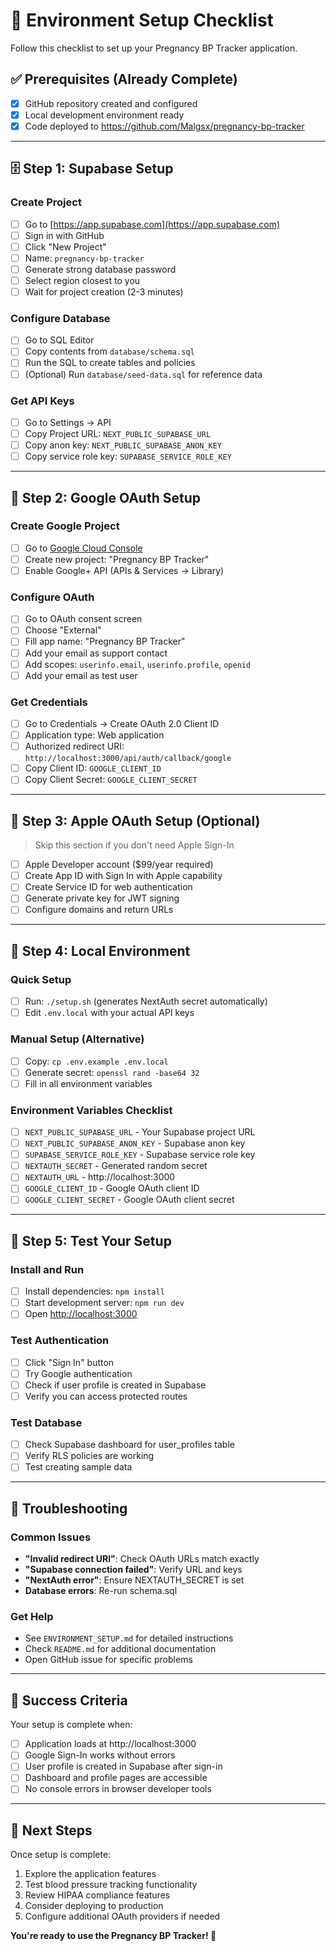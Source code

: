 # 🔧 Environment Setup Checklist

Follow this checklist to set up your Pregnancy BP Tracker application.

## ✅ Prerequisites (Already Complete)
- [x] GitHub repository created and configured
- [x] Local development environment ready
- [x] Code deployed to https://github.com/Malgsx/pregnancy-bp-tracker

---

## 🗄️ Step 1: Supabase Setup

### Create Project
- [ ] Go to [https://app.supabase.com](https://app.supabase.com)
- [ ] Sign in with GitHub
- [ ] Click "New Project"
- [ ] Name: `pregnancy-bp-tracker`
- [ ] Generate strong database password
- [ ] Select region closest to you
- [ ] Wait for project creation (2-3 minutes)

### Configure Database
- [ ] Go to SQL Editor
- [ ] Copy contents from `database/schema.sql`
- [ ] Run the SQL to create tables and policies
- [ ] (Optional) Run `database/seed-data.sql` for reference data

### Get API Keys
- [ ] Go to Settings → API
- [ ] Copy Project URL: `NEXT_PUBLIC_SUPABASE_URL`
- [ ] Copy anon key: `NEXT_PUBLIC_SUPABASE_ANON_KEY`
- [ ] Copy service role key: `SUPABASE_SERVICE_ROLE_KEY`

---

## 🔐 Step 2: Google OAuth Setup

### Create Google Project
- [ ] Go to [Google Cloud Console](https://console.cloud.google.com)
- [ ] Create new project: "Pregnancy BP Tracker"
- [ ] Enable Google+ API (APIs & Services → Library)

### Configure OAuth
- [ ] Go to OAuth consent screen
- [ ] Choose "External"
- [ ] Fill app name: "Pregnancy BP Tracker"
- [ ] Add your email as support contact
- [ ] Add scopes: `userinfo.email`, `userinfo.profile`, `openid`
- [ ] Add your email as test user

### Get Credentials
- [ ] Go to Credentials → Create OAuth 2.0 Client ID
- [ ] Application type: Web application
- [ ] Authorized redirect URI: `http://localhost:3000/api/auth/callback/google`
- [ ] Copy Client ID: `GOOGLE_CLIENT_ID`
- [ ] Copy Client Secret: `GOOGLE_CLIENT_SECRET`

---

## 🍎 Step 3: Apple OAuth Setup (Optional)

> Skip this section if you don't need Apple Sign-In

- [ ] Apple Developer account ($99/year required)
- [ ] Create App ID with Sign In with Apple capability
- [ ] Create Service ID for web authentication
- [ ] Generate private key for JWT signing
- [ ] Configure domains and return URLs

---

## 🔧 Step 4: Local Environment

### Quick Setup
- [ ] Run: `./setup.sh` (generates NextAuth secret automatically)
- [ ] Edit `.env.local` with your actual API keys

### Manual Setup (Alternative)
- [ ] Copy: `cp .env.example .env.local`
- [ ] Generate secret: `openssl rand -base64 32`
- [ ] Fill in all environment variables

### Environment Variables Checklist
- [ ] `NEXT_PUBLIC_SUPABASE_URL` - Your Supabase project URL
- [ ] `NEXT_PUBLIC_SUPABASE_ANON_KEY` - Supabase anon key
- [ ] `SUPABASE_SERVICE_ROLE_KEY` - Supabase service role key
- [ ] `NEXTAUTH_SECRET` - Generated random secret
- [ ] `NEXTAUTH_URL` - http://localhost:3000
- [ ] `GOOGLE_CLIENT_ID` - Google OAuth client ID
- [ ] `GOOGLE_CLIENT_SECRET` - Google OAuth client secret

---

## 🧪 Step 5: Test Your Setup

### Install and Run
- [ ] Install dependencies: `npm install`
- [ ] Start development server: `npm run dev`
- [ ] Open [http://localhost:3000](http://localhost:3000)

### Test Authentication
- [ ] Click "Sign In" button
- [ ] Try Google authentication
- [ ] Check if user profile is created in Supabase
- [ ] Verify you can access protected routes

### Test Database
- [ ] Check Supabase dashboard for user_profiles table
- [ ] Verify RLS policies are working
- [ ] Test creating sample data

---

## 🚨 Troubleshooting

### Common Issues
- **"Invalid redirect URI"**: Check OAuth URLs match exactly
- **"Supabase connection failed"**: Verify URL and keys
- **"NextAuth error"**: Ensure NEXTAUTH_SECRET is set
- **Database errors**: Re-run schema.sql

### Get Help
- See `ENVIRONMENT_SETUP.md` for detailed instructions
- Check `README.md` for additional documentation
- Open GitHub issue for specific problems

---

## 🎉 Success Criteria

Your setup is complete when:
- [ ] Application loads at http://localhost:3000
- [ ] Google Sign-In works without errors
- [ ] User profile is created in Supabase after sign-in
- [ ] Dashboard and profile pages are accessible
- [ ] No console errors in browser developer tools

---

## 📝 Next Steps

Once setup is complete:
1. Explore the application features
2. Test blood pressure tracking functionality
3. Review HIPAA compliance features
4. Consider deploying to production
5. Configure additional OAuth providers if needed

**You're ready to use the Pregnancy BP Tracker! 🚀**